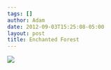 ```yaml
---
tags: []
author: Adam
date: 2012-09-03T15:25:08-05:00
layout: post
title: Enchanted Forest
---
```


![](/media/m9sm5xEgNn1qga9s2o1_1280.jpg)
